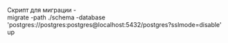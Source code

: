 Скрипт для миграции -   
migrate -path ./schema -database 'postgres://postgres:postgres@localhost:5432/postgres?sslmode=disable' up
